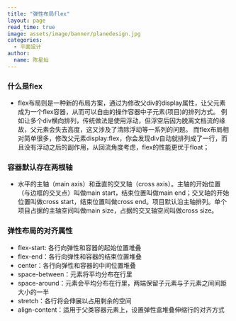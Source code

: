 ```yaml
---
title: "弹性布局flex"
layout: page
read_time: true
image: assets/image/banner/planedesign.jpg
categories: 
  - 平面设计
author: 
  name: 陈星灿
---
```

### 什么是flex
* flex布局则是一种新的布局方案，通过为修改父div的display属性，让父元素成为一个flex容器，从而可以自由的操作容器中子元素(项目)的排列方式。
例如让多个div横向排列，传统做法是使用浮动，但浮空后因为脱离文档流的缘故，父元素会失去高度，这又涉及了清除浮动等一系列的问题。
而flex布局相对简单很多，修改父元素display:flex，你会发现div自动就排列成了一行，而且没有浮动之后的副作用，从回流角度考虑，flex的性能更优于float；

### 容器默认存在两根轴
* 水平的主轴（main axis）和垂直的交叉轴（cross axis）。主轴的开始位置（与边框的交叉点）叫做main start，结束位置叫做main end；交叉轴的开始位置叫做cross start，结束位置叫做cross end。项目默认沿主轴排列。单个项目占据的主轴空间叫做main size，占据的交叉轴空间叫做cross size。

### 弹性布局的对齐属性
* flex-start: 各行向弹性和容器的起始位置堆叠
* flex-end：各行向弹性和容器的结束位置堆叠
* center：各行向弹性和容器的中间位置堆叠
* space-between：元素将平均分布在行里
* space-around：元素会平均分布在行里，两端保留子元素与子元素之间间距大小的一半 
* stretch：各行将会伸展以占用剩余的空间   
* align-content：适用于父类容器元素上，设置弹性盒堆叠伸缩行的对齐方式